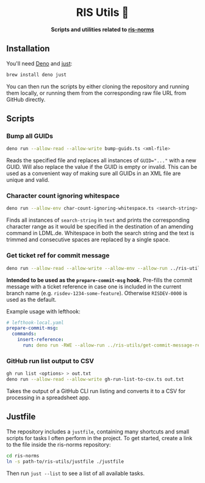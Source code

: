 <h1 align="center">
  RIS Utils 🦉
</h1>

<p align="center">
  <strong>Scripts and utilities related to <a href="https://github.com/digitalservicebund/ris-norms/">ris-norms</a></strong>
</p>

## Installation

You'll need [Deno](https://deno.com/) and [just](https://just.systems):

```sh
brew install deno just
```

You can then run the scripts by either cloning the repository and running them locally, or running them from the corresponding raw file URL from GitHub directly.

## Scripts

### Bump all GUIDs

```sh
deno run --allow-read --allow-write bump-guids.ts <xml-file>
```

Reads the specified file and replaces all instances of `GUID="..."` with a new GUID. Will also replace the value if the GUID is empty or invalid. This can be used as a convenient way of making sure all GUIDs in an XML file are unique and valid.

### Character count ignoring whitespace

```sh
deno run --allow-env char-count-ignoring-whitespace.ts <search-string> <text>
```

Finds all instances of `search-string` in `text` and prints the corresponding character range as it would be specified in the destination of an amending command in LDML.de. Whitespace in both the search string and the text is trimmed and consecutive spaces are replaced by a single space.

### Get ticket ref for commit message

```sh
deno run --allow-read --allow-write --allow-env --allow-run ../ris-utils/get-commit-message-reference.ts <path-to-commit-message-file> <message-type>
```

**Intended to be used as the `prepare-commit-msg` hook.** Pre-fills the commit message with a ticket reference in case one is included in the current branch name (e.g. `risdev-1234-some-feature`). Otherwise `RISDEV-0000` is used as the default.

Example usage with lefthook:

```yaml
# lefthook-local.yaml
prepare-commit-msg:
  commands:
    insert-reference:
      run: deno run -RWE --allow-run ../ris-utils/get-commit-message-reference.ts {0}
```

### GitHub run list output to CSV

```sh
gh run list <options> > out.txt
deno run --allow-read --allow-write gh-run-list-to-csv.ts out.txt
```

Takes the output of a GitHub CLI run listing and converts it to a CSV for processing in a spreadsheet app.

## Justfile

The repository includes a `justfile`, containing many shortcuts and small scripts for tasks I often perform in the project. To get started, create a link to the file inside the ris-norms repository:

```sh
cd ris-norms
ln -s path-to/ris-utils/justfile ./justfile
```

Then run `just --list` to see a list of all available tasks.
